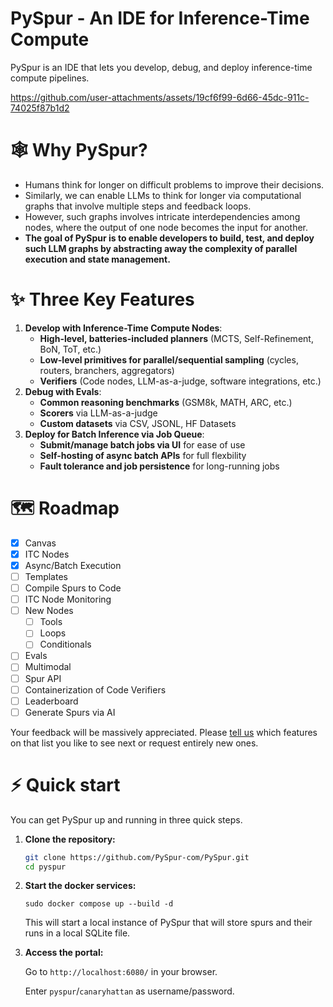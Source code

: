 # PySpur - An IDE for Inference-Time Compute

PySpur is an IDE that lets you develop, debug, and deploy inference-time compute pipelines.

https://github.com/user-attachments/assets/19cf6f99-6d66-45dc-911c-74025f87b1d2

# 🕸️ Why PySpur?

* Humans think for longer on difficult problems to improve their decisions.
* Similarly, we can enable LLMs to think for longer via computational graphs that involve multiple steps and feedback loops.
* However, such graphs involves intricate interdependencies among nodes, where the output of one node becomes the input for another.
* **The goal of PySpur is to enable developers to build, test, and deploy such LLM graphs by abstracting away the complexity of parallel execution and state management.**

# ✨ Three Key Features

1. **Develop with Inference-Time Compute Nodes**:
    * **High-level, batteries-included planners** (MCTS, Self-Refinement, BoN, ToT, etc.)
    * **Low-level primitives for parallel/sequential sampling** (cycles, routers, branchers, aggregators)
    * **Verifiers** (Code nodes, LLM-as-a-judge, software integrations, etc.)
2. **Debug with Evals**:
    * **Common reasoning benchmarks** (GSM8k, MATH, ARC, etc.)
    * **Scorers** via LLM-as-a-judge
    * **Custom datasets** via CSV, JSONL, HF Datasets
3. **Deploy for Batch Inference via Job Queue**:
    * **Submit/manage batch jobs via UI** for ease of use
    * **Self-hosting of async batch APIs** for full flexbility
    * **Fault tolerance and job persistence** for long-running jobs

# 🗺️ Roadmap

- [X] Canvas
- [X] ITC Nodes
- [X] Async/Batch Execution
- [ ] Templates
- [ ] Compile Spurs to Code
- [ ] ITC Node Monitoring
- [ ] New Nodes
    - [ ] Tools
    - [ ] Loops
    - [ ] Conditionals
- [ ] Evals
- [ ] Multimodal
- [ ] Spur API
- [ ] Containerization of Code Verifiers
- [ ] Leaderboard
- [ ] Generate Spurs via AI

Your feedback will be massively appreciated.
Please [tell us](mailto:founders@pyspur.com?subject=Feature%20Request&body=I%20want%20this%20feature%3Ai) which features on that list you like to see next or request entirely new ones.

# ⚡ Quick start

You can get PySpur up and running in three quick steps.

1. **Clone the repository:**
    ```sh
    git clone https://github.com/PySpur-com/PySpur.git
    cd pyspur
    ```

2. **Start the docker services:**

    ```sudo docker compose up --build -d```

    This will start a local instance of PySpur that will store spurs and their runs in a local SQLite file.

3. **Access the portal:**

    Go to `http://localhost:6080/` in your browser.

    Enter `pyspur`/`canaryhattan` as username/password.